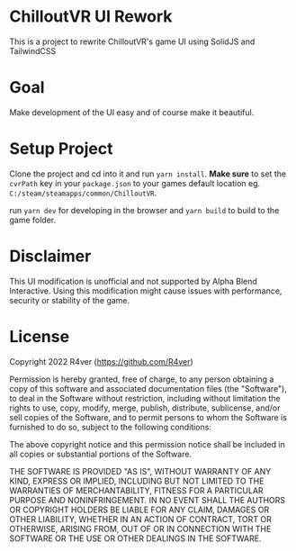 # ChilloutVR UI Rework
This is a project to rewrite ChilloutVR's game UI using SolidJS and TailwindCSS

# Goal
Make development of the UI easy and of course make it beautiful.

# Setup Project
Clone the project and cd into it and run `yarn install`.
**Make sure** to set the `cvrPath` key in your `package.json` to your games default location eg. `C:/steam/steamapps/common/ChilloutVR`.

run `yarn dev` for developing in the browser and `yarn build` to build to the game folder.

# Disclaimer
This UI modification is unofficial and not supported by Alpha Blend Interactive. 
Using this modification might cause issues with performance, security or stability of the game.

# License
Copyright 2022 R4ver (https://github.com/R4ver)

Permission is hereby granted, free of charge, to any person obtaining a copy of this software and associated documentation files (the "Software"), to deal in the Software without restriction, including without limitation the rights to use, copy, modify, merge, publish, distribute, sublicense, and/or sell copies of the Software, and to permit persons to whom the Software is furnished to do so, subject to the following conditions:

The above copyright notice and this permission notice shall be included in all copies or substantial portions of the Software.

THE SOFTWARE IS PROVIDED "AS IS", WITHOUT WARRANTY OF ANY KIND, EXPRESS OR IMPLIED, INCLUDING BUT NOT LIMITED TO THE WARRANTIES OF MERCHANTABILITY, FITNESS FOR A PARTICULAR PURPOSE AND NONINFRINGEMENT. IN NO EVENT SHALL THE AUTHORS OR COPYRIGHT HOLDERS BE LIABLE FOR ANY CLAIM, DAMAGES OR OTHER LIABILITY, WHETHER IN AN ACTION OF CONTRACT, TORT OR OTHERWISE, ARISING FROM, OUT OF OR IN CONNECTION WITH THE SOFTWARE OR THE USE OR OTHER DEALINGS IN THE SOFTWARE.